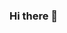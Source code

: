 ### Hi there 👋

<!--
**WangTengteng/WangTengteng** is a ✨ _special_ ✨ repository because its `README.md` (this file) appears on your GitHub profile.

![Github Stats](https://github-readme-stats.vercel.app/api?username=hyosunghan&show_icons=true)

<a title="Hits" target="_blank" href="https://github.com/WangTengteng/WangTengteng"><img src="https://hits.b3log.org/WangTengteng/WangTengteng.svg"></a>

Here are some ideas to get you started:

- 🔭 I’m currently working on ...
- 🌱 I’m currently learning ...
- 👯 I’m looking to collaborate on ...
- 🤔 I’m looking for help with ...
- 💬 Ask me about ...
- 📫 How to reach me: ...
- 😄 Pronouns: ...
- ⚡ Fun fact: ...
-->
